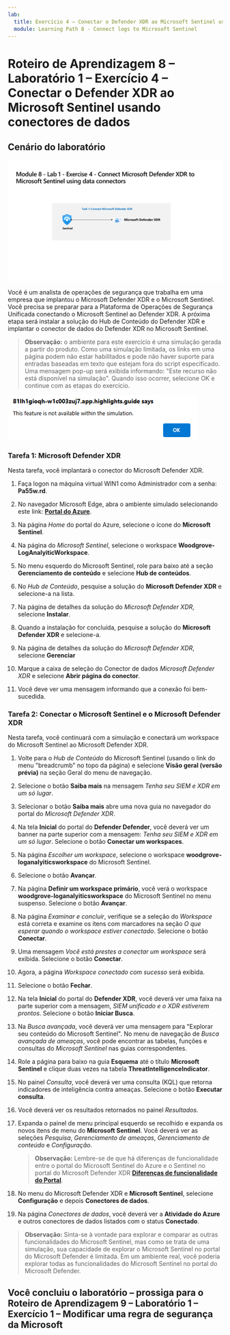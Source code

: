 ```yaml
---
lab:
  title: Exercício 4 – Conectar o Defender XDR ao Microsoft Sentinel usando conectores de dados
  module: Learning Path 8 - Connect logs to Microsoft Sentinel
---
```


# Roteiro de Aprendizagem 8 – Laboratório 1 – Exercício 4 – Conectar o Defender XDR ao Microsoft Sentinel usando conectores de dados

## Cenário do laboratório

![Visão geral do laboratório.](../Media/SC-200-Lab_Diagrams_Mod8_L1_Ex4.png)

Você é um analista de operações de segurança que trabalha em uma empresa que implantou o Microsoft Defender XDR e o Microsoft Sentinel. Você precisa se preparar para a Plataforma de Operações de Segurança Unificada conectando o Microsoft Sentinel ao Defender XDR. A próxima etapa será instalar a solução do Hub de Conteúdo do Defender XDR e implantar o conector de dados do Defender XDR no Microsoft Sentinel.

>**Observação:** o ambiente para este exercício é uma simulação gerada a partir do produto. Como uma simulação limitada, os links em uma página podem não estar habilitados e pode não haver suporte para entradas baseadas em texto que estejam fora do script especificado. Uma mensagem pop-up será exibida informando: "Este recurso não está disponível na simulação". Quando isso ocorrer, selecione OK e continue com as etapas do exercício.

![Mensagem de erro pop-up](../Media/simulation-pop-up-error.png)

### Tarefa 1: Microsoft Defender XDR

Nesta tarefa, você implantará o conector do Microsoft Defender XDR.

1. Faça logon na máquina virtual WIN1 como Administrador com a senha: **Pa55w.rd**.  

1. No navegador Microsoft Edge, abra o ambiente simulado selecionando este link: **[Portal do Azure]( https://app.highlights.guide/start/1c894b46-4b0a-40cb-b0f0-1e1c86c615f3?token=16d48b6c-eace-4a1f-8050-098d29d23a89)**.

1. Na página *Home* do portal do Azure, selecione o ícone do **Microsoft Sentinel**.

1. Na página do *Microsoft Sentinel*, selecione o workspace **Woodgrove-LogAnalyiticWorkspace**.

1. No menu esquerdo do Microsoft Sentinel, role para baixo até a seção **Gerenciamento de conteúdo** e selecione **Hub de conteúdos**.

1. No *Hub de Conteúdo*, pesquise a solução do **Microsoft Defender XDR** e selecione-a na lista.

1. Na página de detalhes da solução do *Microsoft Defender XDR*, selecione **Instalar**.

1. Quando a instalação for concluída, pesquise a solução do **Microsoft Defender XDR** e selecione-a.

1. Na página de detalhes da solução do *Microsoft Defender XDR*, selecione **Gerenciar**

1. Marque a caixa de seleção do Conector de dados *Microsoft Defender XDR* e selecione **Abrir página do conector**.

1. Você deve ver uma mensagem informando que a conexão foi bem-sucedida.

### Tarefa 2: Conectar o Microsoft Sentinel e o Microsoft Defender XDR

Nesta tarefa, você continuará com a simulação e conectará um workspace do Microsoft Sentinel ao Microsoft Defender XDR.

1. Volte para o *Hub de Conteúdo* do Microsoft Sentinel (usando o link do menu "breadcrumb" no topo da página) e selecione **Visão geral (versão prévia)** na seção Geral do menu de navegação.

1. Selecione o botão **Saiba mais** na mensagem *Tenha seu SIEM e XDR em um só lugar*.

1. Selecionar o botão **Saiba mais** abre uma nova guia no navegador do portal do *Microsoft Defender XDR*.

1. Na tela **Inicial** do portal do **Defender Defender**, você deverá ver um banner na parte superior com a mensagem: *Tenha seu SIEM e XDR em um só lugar*. Selecione o botão **Conectar um workspaces**.

1. Na página *Escolher um workspace*, selecione o workspace **woodgrove-loganalyiticsworkspace** do Microsoft Sentinel.

1. Selecione o botão **Avançar**.

1. Na página **Definir um workspace primário**, você verá o workspace **woodgrove-loganalyiticsworkspace** do Microsoft Sentinel no menu suspenso. Selecione o botão **Avançar**.

1. Na página *Examinar e concluir*, verifique se a seleção do *Workspace* está correta e examine os itens com marcadores na seção *O que esperar quando o workspace estiver conectado*. Selecione o botão **Conectar**.

1. Uma mensagem *Você está prestes a conectar um workspace* será exibida. Selecione o botão **Conectar**.

1. Agora, a página *Workspace conectado com sucesso* será exibida.

1. Selecione o botão **Fechar**.

1. Na tela **Inicial** do portal do **Defender XDR**, você deverá ver uma faixa na parte superior com a mensagem, *SIEM unificado e o XDR estiverem prontos*. Selecione o botão **Iniciar Busca**.

1. Na *Busca avançada*, você deverá ver uma mensagem para "Explorar seu conteúdo do Microsoft Sentinel". No menu de navegação de *Busca avançada de ameaças*, você pode encontrar as tabelas, funções e consultas do *Microsoft Sentinel* nas guias correspondentes.

1. Role a página para baixo na guia **Esquema** até o título **Microsoft Sentinel** e clique duas vezes na tabela **ThreatIntelligenceIndicator**.

1. No painel *Consulta*, você deverá ver uma consulta (KQL) que retorna indicadores de inteligência contra ameaças. Selecione o botão **Executar consulta**.

1. Você deverá ver os resultados retornados no painel *Resultados*.

1. Expanda o painel de menu principal esquerdo se recolhido e expanda os novos itens de menu do **Microsoft Sentinel**. Você deverá ver as seleções *Pesquisa*, *Gerenciamento de ameaças*, *Gerenciamento de conteúdo* e *Configuração*.

    >**Observação:** Lembre-se de que há diferenças de funcionalidade entre o portal do Microsoft Sentinel do Azure e o Sentinel no portal do Microsoft Defender XDR **[Diferenças de funcionalidade do Portal](https://learn.microsoft.com/azure/sentinel/microsoft-sentinel-defender-portal#capability-differences-between-portals)**.

1. No menu do Microsoft Defender XDR e **Microsoft Sentinel**, selecione **Configuração** e depois **Conectores de dados**.

1. Na página *Conectores de dados*, você deverá ver a **Atividade do Azure** e outros conectores de dados listados com o status **Conectado**.

>**Observação:** Sinta-se à vontade para explorar e comparar as outras funcionalidades do Microsoft Sentinel, mas como se trata de uma simulação, sua capacidade de explorar o Microsoft Sentinel no portal do Microsoft Defender é limitada. Em um ambiente real, você poderia explorar todas as funcionalidades do Microsoft Sentinel no portal do Microsoft Defender.

## Você concluiu o laboratório – prossiga para o Roteiro de Aprendizagem 9 – Laboratório 1 – Exercício 1 – Modificar uma regra de segurança da Microsoft
